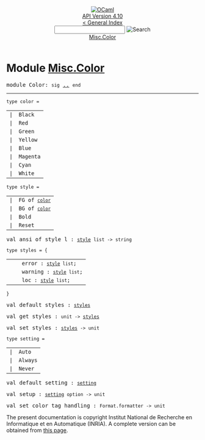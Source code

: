<!-- ((! set title API !)) ((! set documentation !)) ((! set api !)) ((! set nobreadcrumb !)) -->
<div class="api"><header><nav class="toc brand"><a class="brand" href="https://ocaml.org/"><img src="colour-logo-gray.svg" class="svg" alt="OCaml"></a></nav><nav class="toc"><div class="toc_version"><a href="/docs" id="version-select">API Version 4.10</a></div><a href="index.html">&lt; General Index</a><div class="api_search"><input type="text" name="apisearch" id="api_search" oninput="mySearch(false);" onkeypress="this.oninput();" onclick="this.oninput();" onpaste="this.oninput();">
<img src="search_icon.svg" alt="Search" class="svg" onclick="mySearch(false)"></div>
<div id="search_results"></div><div class="toc_title"><a href="#top">Misc.Color</a></div><ul></ul></nav></header>

<h1>Module <a href="type_Misc.Color.html">Misc.Color</a></h1>

<pre><span id="MODULEColor"><span class="keyword">module</span> Color</span>: <code class="code"><span class="keyword">sig</span></code> <a href="Misc.Color.html">..</a> <code class="code"><span class="keyword">end</span></code></pre><hr width="100%">

<pre><code><span id="TYPEcolor"><span class="keyword">type</span> <code class="type"></code>color</span> = </code></pre><table class="typetable">
<tbody><tr>
<td align="left" valign="top">
<code><span class="keyword">|</span></code></td>
<td align="left" valign="top">
<code><span id="TYPEELTcolor.Black"><span class="constructor">Black</span></span></code></td>

</tr>
<tr>
<td align="left" valign="top">
<code><span class="keyword">|</span></code></td>
<td align="left" valign="top">
<code><span id="TYPEELTcolor.Red"><span class="constructor">Red</span></span></code></td>

</tr>
<tr>
<td align="left" valign="top">
<code><span class="keyword">|</span></code></td>
<td align="left" valign="top">
<code><span id="TYPEELTcolor.Green"><span class="constructor">Green</span></span></code></td>

</tr>
<tr>
<td align="left" valign="top">
<code><span class="keyword">|</span></code></td>
<td align="left" valign="top">
<code><span id="TYPEELTcolor.Yellow"><span class="constructor">Yellow</span></span></code></td>

</tr>
<tr>
<td align="left" valign="top">
<code><span class="keyword">|</span></code></td>
<td align="left" valign="top">
<code><span id="TYPEELTcolor.Blue"><span class="constructor">Blue</span></span></code></td>

</tr>
<tr>
<td align="left" valign="top">
<code><span class="keyword">|</span></code></td>
<td align="left" valign="top">
<code><span id="TYPEELTcolor.Magenta"><span class="constructor">Magenta</span></span></code></td>

</tr>
<tr>
<td align="left" valign="top">
<code><span class="keyword">|</span></code></td>
<td align="left" valign="top">
<code><span id="TYPEELTcolor.Cyan"><span class="constructor">Cyan</span></span></code></td>

</tr>
<tr>
<td align="left" valign="top">
<code><span class="keyword">|</span></code></td>
<td align="left" valign="top">
<code><span id="TYPEELTcolor.White"><span class="constructor">White</span></span></code></td>

</tr></tbody></table>



<pre><code><span id="TYPEstyle"><span class="keyword">type</span> <code class="type"></code>style</span> = </code></pre><table class="typetable">
<tbody><tr>
<td align="left" valign="top">
<code><span class="keyword">|</span></code></td>
<td align="left" valign="top">
<code><span id="TYPEELTstyle.FG"><span class="constructor">FG</span></span> <span class="keyword">of</span> <code class="type"><a href="Misc.Color.html#TYPEcolor">color</a></code></code></td>

</tr>
<tr>
<td align="left" valign="top">
<code><span class="keyword">|</span></code></td>
<td align="left" valign="top">
<code><span id="TYPEELTstyle.BG"><span class="constructor">BG</span></span> <span class="keyword">of</span> <code class="type"><a href="Misc.Color.html#TYPEcolor">color</a></code></code></td>

</tr>
<tr>
<td align="left" valign="top">
<code><span class="keyword">|</span></code></td>
<td align="left" valign="top">
<code><span id="TYPEELTstyle.Bold"><span class="constructor">Bold</span></span></code></td>

</tr>
<tr>
<td align="left" valign="top">
<code><span class="keyword">|</span></code></td>
<td align="left" valign="top">
<code><span id="TYPEELTstyle.Reset"><span class="constructor">Reset</span></span></code></td>

</tr></tbody></table>



<pre><span id="VALansi_of_style_l"><span class="keyword">val</span> ansi_of_style_l</span> : <code class="type"><a href="Misc.Color.html#TYPEstyle">style</a> list -&gt; string</code></pre>
<pre><code><span id="TYPEstyles"><span class="keyword">type</span> <code class="type"></code>styles</span> = {</code></pre><table class="typetable">
<tbody><tr>
<td align="left" valign="top">
<code>&nbsp;&nbsp;</code></td>
<td align="left" valign="top">
<code><span id="TYPEELTstyles.error">error</span>&nbsp;: <code class="type"><a href="Misc.Color.html#TYPEstyle">style</a> list</code>;</code></td>

</tr>
<tr>
<td align="left" valign="top">
<code>&nbsp;&nbsp;</code></td>
<td align="left" valign="top">
<code><span id="TYPEELTstyles.warning">warning</span>&nbsp;: <code class="type"><a href="Misc.Color.html#TYPEstyle">style</a> list</code>;</code></td>

</tr>
<tr>
<td align="left" valign="top">
<code>&nbsp;&nbsp;</code></td>
<td align="left" valign="top">
<code><span id="TYPEELTstyles.loc">loc</span>&nbsp;: <code class="type"><a href="Misc.Color.html#TYPEstyle">style</a> list</code>;</code></td>

</tr></tbody></table>
<code>}</code>



<pre><span id="VALdefault_styles"><span class="keyword">val</span> default_styles</span> : <code class="type"><a href="Misc.Color.html#TYPEstyles">styles</a></code></pre>
<pre><span id="VALget_styles"><span class="keyword">val</span> get_styles</span> : <code class="type">unit -&gt; <a href="Misc.Color.html#TYPEstyles">styles</a></code></pre>
<pre><span id="VALset_styles"><span class="keyword">val</span> set_styles</span> : <code class="type"><a href="Misc.Color.html#TYPEstyles">styles</a> -&gt; unit</code></pre>
<pre><code><span id="TYPEsetting"><span class="keyword">type</span> <code class="type"></code>setting</span> = </code></pre><table class="typetable">
<tbody><tr>
<td align="left" valign="top">
<code><span class="keyword">|</span></code></td>
<td align="left" valign="top">
<code><span id="TYPEELTsetting.Auto"><span class="constructor">Auto</span></span></code></td>

</tr>
<tr>
<td align="left" valign="top">
<code><span class="keyword">|</span></code></td>
<td align="left" valign="top">
<code><span id="TYPEELTsetting.Always"><span class="constructor">Always</span></span></code></td>

</tr>
<tr>
<td align="left" valign="top">
<code><span class="keyword">|</span></code></td>
<td align="left" valign="top">
<code><span id="TYPEELTsetting.Never"><span class="constructor">Never</span></span></code></td>

</tr></tbody></table>



<pre><span id="VALdefault_setting"><span class="keyword">val</span> default_setting</span> : <code class="type"><a href="Misc.Color.html#TYPEsetting">setting</a></code></pre>
<pre><span id="VALsetup"><span class="keyword">val</span> setup</span> : <code class="type"><a href="Misc.Color.html#TYPEsetting">setting</a> option -&gt; unit</code></pre>
<pre><span id="VALset_color_tag_handling"><span class="keyword">val</span> set_color_tag_handling</span> : <code class="type">Format.formatter -&gt; unit</code></pre>
<div class="copyright">The present documentation is copyright Institut National de Recherche en Informatique et en Automatique (INRIA). A complete version can be obtained from <a href="http://caml.inria.fr/pub/docs/manual-ocaml/">this page</a>.</div></div>